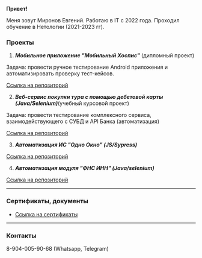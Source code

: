 **Привет!**

Меня зовут Миронов Евгений. Работаю в IT с 2022 года. Проходил обучение в Нетологии (2021-2023 гг).

### **Проекты**

1. **_Мобильное приложение "Мобильный Хоспис"_** (дипломный проект)

Задача: провести ручное тестирование Android приложения и автоматизировать проверку тест-кейсов.

[Ссылка на репозиторий](https://github.com/MironovED/diploma_QA)

2. **_Веб-сервис покупки тура с помощью дебетовой карты (Java/Selenium)_**(учебный курсовой проект)

Задача: провести тестирование комплексного сервиса, взаимодействующего с СУБД и API Банка (автоматизация)

[Ссылка на репозиторий](https://github.com/MironovED/course_project_0522)

3. **_Автоматизация ИС "Одно Окно" (JS/Sypress)_**

[Ссылка на репозиторий](https://github.com/MironovED/SingleWindow)

4. **_Автоматизация модуля "ФНС ИНН" (Java/selenium)_**

[Ссылка на репозиторий](https://github.com/MironovED/fns_inn_fl.git)

---

### **Сертификаты, документы**

-   [Ссылка на сертификаты](https://github.com/MironovED/MironovED/tree/master/certificate)

---

### **Контакты**

8-904-005-90-68 (Whatsapp, Telegram)
